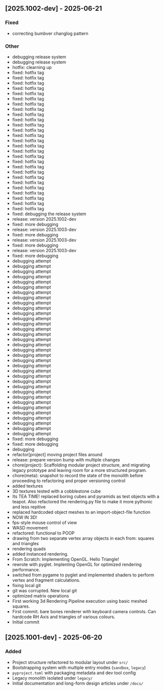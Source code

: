 
## [2025.1002-dev] - 2025-06-21 <!-- {bumpver} -->

### Fixed
- correcting bumbver changlog pattern

### Other
- debugging release system
- debugging release system
- hotfix: clearning up
- fixed: hotfix tag
- fixed: hotfix tag
- fixed: hotfix tag
- fixed: hotfix tag
- fixed: hotfix tag
- fixed: hotfix tag
- fixed: hotfix tag
- fixed: hotfix tag
- fixed: hotfix tag
- fixed: hotfix tag
- fixed: hotfix tag
- fixed: hotfix tag
- fixed: hotfix tag
- fixed: hotfix tag
- fixed: hotfix tag
- fixed: hotfix tag
- fixed: hotfix tag
- fixed: hotfix tag
- fixed: hotfix tag
- fixed: hotfix tag
- fixed: hotfix tag
- fixed: hotfix tag
- fixed: hotfix tag
- fixed: hotfix tag
- fixed: hotfix tag
- fixed: hotfix tag
- fixed: hotfix tag
- fixed: debugging the release system
- release: version 2025.1002-dev
- fixed: more debugging
- release: version 2025.1003-dev
- fixed: more debugging
- release: version 2025.1003-dev
- fixed: more debugging
- release: version 2025.1003-dev
- fixed: more debugging
- debugging attempt
- debugging attempt
- debugging attempt
- debugging attempt
- debugging attempt
- debugging attempt
- debugging attempt
- debugging attempt
- debugging attempt
- debugging attempt
- debugging attempt
- debugging attempt
- debugging attempt
- debugging attempt
- debugging attempt
- debugging attempt
- debugging attempt
- debugging attempt
- debugging attempt
- debugging attempt
- debugging attempt
- debugging attempt
- debugging attempt
- debugging attempt
- debugging attempt
- debugging attempt
- debugging attempt
- debugging attempt
- debugging attempt
- debugging attempt
- debugging attempt
- debugging attempt
- debugging attempt
- debugging attempt
- fixed: more debugging
- fixed: more debugging
- debugging
- refactor[project] moving project files around
- release: prepare version bump with multiple changes
- chore(project): Scaffolding modular project structure, and migrating legacy prototype and leaving room for a more structured program.
- chore(meta): snapshot to record the state of the monolith before proceeding to refactoring and proper versioning control
- added textures
- 3D textures tested with a cobblestone cube
- Its TEA TIME! replaced boring cubes and pyramids as test objects with a teapot.  Also refactored the rendering.py file to make it more pythonic and less repitive
- replaced hardcoded object meshes to an import-object-file function
- NOW IN 3D!
- fps-style mouse control of view
- WASD movement
- refactored: functional to POOP
- drawing from two separate vertex array objects in each from: squares and triangles
- rendering quads
- added instanced rendering.
- From Scratch: Implementing OpenGL. Hello Triangle!
- rewrote with pyglet. Implenting OpenGL for optimized rendering performance.
- switched from pygame to pyglet and implemented shaders to perform vertex and fragment calculations.
- fixing local git
- git was corrupted.  New local git
- optimized matrix operations
- First working 3d Rendering Pipeline execution using basic meshed squares.
- First commit. bare bones renderer with keyboard camera controls. Can hardcode RH Axis and triangles of various colours.
- Initial commit


## [2025.1001-dev] - 2025-06-20
### Added
- Project structure refactored to modular layout under `src/`
- Bootstrapping system with multiple entry modes (`sandbox`, `legacy`)
- `pyproject.toml` with packaging metadata and dev tool config
- Legacy monolith isolated under `legacy/`
- Initial documentation and long-form design articles under `/docs/`
